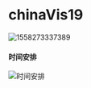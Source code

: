 # chinaVis19

![1558273337389](https://github.com/middaywords/chinaVis19/raw/Yixr/img/1558273337389.png)



#### 时间安排

![时间安排](https://github.com/middaywords/chinaVis19/raw/Yixr/img/时间安排.png)